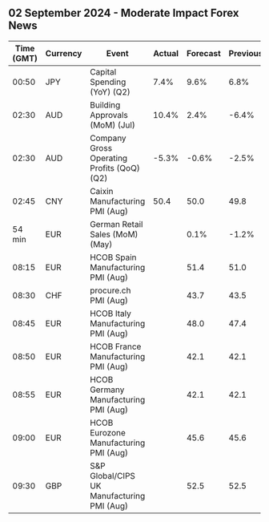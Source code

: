 ## 02 September 2024 - Moderate Impact Forex News

| Time (GMT) | Currency | Event | Actual | Forecast | Previous |
|------|----------|-------|--------|----------|----------|
| 00:50 | JPY | Capital Spending (YoY) (Q2) | 7.4% | 9.6% | 6.8% |
| 02:30 | AUD | Building Approvals (MoM) (Jul) | 10.4% | 2.4% | -6.4% |
| 02:30 | AUD | Company Gross Operating Profits (QoQ) (Q2) | -5.3% | -0.6% | -2.5% |
| 02:45 | CNY | Caixin Manufacturing PMI (Aug) | 50.4 | 50.0 | 49.8 |
| 54 min | EUR | German Retail Sales (MoM) (May) |  | 0.1% | -1.2% |
| 08:15 | EUR | HCOB Spain Manufacturing PMI (Aug) |  | 51.4 | 51.0 |
| 08:30 | CHF | procure.ch PMI (Aug) |  | 43.7 | 43.5 |
| 08:45 | EUR | HCOB Italy Manufacturing PMI (Aug) |  | 48.0 | 47.4 |
| 08:50 | EUR | HCOB France Manufacturing PMI (Aug) |  | 42.1 | 42.1 |
| 08:55 | EUR | HCOB Germany Manufacturing PMI (Aug) |  | 42.1 | 42.1 |
| 09:00 | EUR | HCOB Eurozone Manufacturing PMI (Aug) |  | 45.6 | 45.6 |
| 09:30 | GBP | S&P Global/CIPS UK Manufacturing PMI (Aug) |  | 52.5 | 52.5 |

